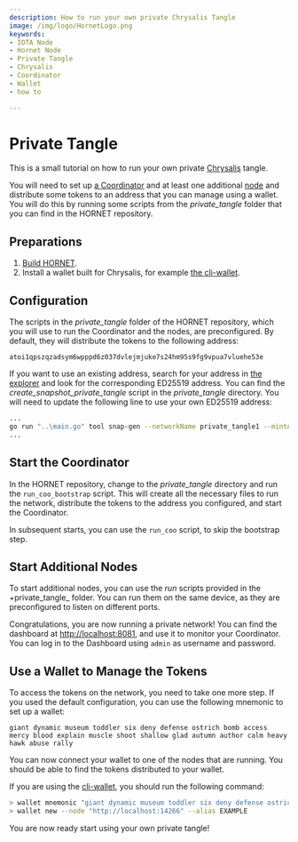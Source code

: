 ```yaml
---
description: How to run your own private Chrysalis Tangle
image: /img/logo/HornetLogo.png
keywords:
- IOTA Node 
- Hornet Node
- Private Tangle
- Chrysalis
- Coordinator
- Wallet
- how to

---
```


# Private Tangle

This is a small tutorial on how to run your own private [Chrysalis](https://chrysalis.iota.org/) tangle.

You will need to set up [a Coordinator](https://wiki.iota.org/learn/about-iota/an-introduction-to-iota#the-coordinator) and at least one additional [node](https://wiki.iota.org/hornet/getting_started) and distribute some tokens to an address that you can manage using a wallet. You will do this by running some scripts from the _private_tangle_ folder that you can find in the HORNET repository.

## Preparations

1. [Build HORNET](hornet_apt_repository.md).
2. Install a wallet built for Chrysalis, for example [the cli-wallet](https://github.com/iotaledger/cli-wallet).

## Configuration

The scripts in the _private_tangle_ folder of the HORNET repository, which you will use to run the Coordinator and the nodes, are preconfigured. By default, they will distribute the tokens to the following address:

```
atoi1qpszqzadsym6wpppd6z037dvlejmjuke7s24hm95s9fg9vpua7vluehe53e
```

If you want to use an existing address, search for your address in [the explorer](https://explorer.iota.org/mainnet) and look for the corresponding ED25519 address. You can find the _create_snapshot_private_tangle_ script in the _private_tangle_ directory. You will need to update the following line to use your own ED25519 address:

```bash
...
go run "..\main.go" tool snap-gen --networkName private_tangle1 --mintAddress [ADDRESS] --outputPath "snapshots\private_tangle1\full_snapshot.bin"
...
```

## Start the Coordinator

In the HORNET repository, change to the _private_tangle_ directory and run the `run_coo_bootstrap` script. This will create all the necessary files to run the network, distribute the tokens to the address you configured, and start the Coordinator.

In subsequent starts, you can use the `run_coo` script, to skip the bootstrap step.

## Start Additional Nodes

To start additional nodes, you can use the _run_ scripts provided in the +private_tangle_ folder. You can run them on the same device, as they are preconfigured to listen on different ports.

Congratulations, you are now running a private network! You can find the dashboard at [http://localhost:8081](http://localhost:8081), and use it to monitor your Coordinator. You can log in to the Dashboard using `admin` as username and password.

## Use a Wallet to Manage the Tokens

To access the tokens on the network, you need to take one more step. If you used the default configuration, you can use the following mnemonic to set up a wallet:

```
giant dynamic museum toddler six deny defense ostrich bomb access mercy blood explain muscle shoot shallow glad autumn author calm heavy hawk abuse rally
```

You can now connect your wallet to one of the nodes that are running. You should be able to find the tokens distributed to your wallet.

If you are using the [cli-wallet](https://github.com/iotaledger/cli-wallet), you should run the following command:

```bash
> wallet mnemonic "giant dynamic museum toddler six deny defense ostrich bomb access mercy blood explain muscle shoot shallow glad autumn author calm heavy hawk abuse rally"
> wallet new --node "http://localhost:14266" --alias EXAMPLE
```

You are now ready start using your own private tangle!
